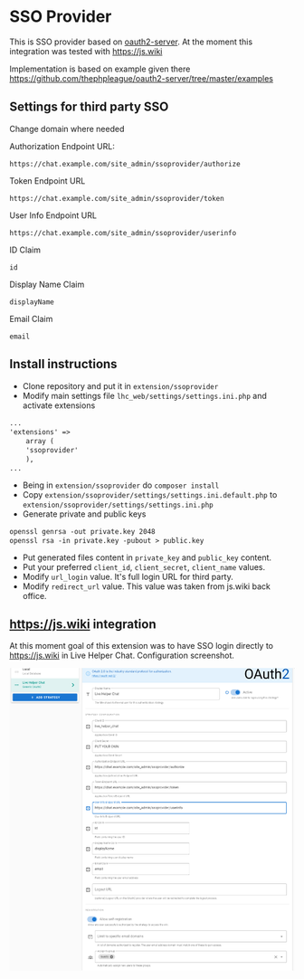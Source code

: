 # SSO Provider

This is SSO provider based on [oauth2-server](https://github.com/thephpleague/oauth2-server). At the moment this integration was tested with https://js.wiki

Implementation is based on example given there https://github.com/thephpleague/oauth2-server/tree/master/examples

## Settings for third party SSO

Change domain where needed


Authorization Endpoint URL:
```
https://chat.example.com/site_admin/ssoprovider/authorize
```

Token Endpoint URL
```
https://chat.example.com/site_admin/ssoprovider/token
```

User Info Endpoint URL
```
https://chat.example.com/site_admin/ssoprovider/userinfo
```

ID Claim
```
id
```

Display Name Claim
```
displayName
```

Email Claim
```
email
```

## Install instructions

* Clone repository and put it in `extension/ssoprovider`
* Modify main settings file `lhc_web/settings/settings.ini.php` and activate extensions
```
...
'extensions' =>
    array (   
    'ssoprovider'
    ),
...
```
* Being in `extension/ssoprovider` do `composer install`
* Copy `extension/ssoprovider/settings/settings.ini.default.php` to `extension/ssoprovider/settings/settings.ini.php`
* Generate private and public keys
```shell
openssl genrsa -out private.key 2048
openssl rsa -in private.key -pubout > public.key
```
* Put generated files content in `private_key` and `public_key` content.
* Put your preferred `client_id`, `client_secret`, `client_name` values.
* Modify `url_login` value. It's full login URL for third party.
* Modify `redirect_url` value. This value was taken from js.wiki back office.

## https://js.wiki integration

At this moment goal of this extension was to have SSO login directly to https://js.wiki in Live Helper Chat. Configuration screenshot.

![image info](https://github.com/LiveHelperChat/ssoprovider/blob/main/doc/js.wiki.png?raw=true)